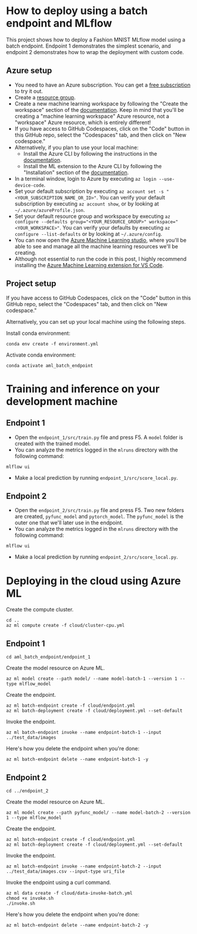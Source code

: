 # How to deploy using a batch endpoint and MLflow

This project shows how to deploy a Fashion MNIST MLflow model using a batch endpoint. Endpoint 1 demonstrates the simplest scenario, and endpoint 2 demonstrates how to wrap the deployment with custom code.

## Azure setup

* You need to have an Azure subscription. You can get a [free subscription](https://azure.microsoft.com/en-us/free?WT.mc_id=aiml-44164-bstollnitz) to try it out.
* Create a [resource group](https://docs.microsoft.com/en-us/azure/azure-resource-manager/management/manage-resource-groups-portal?WT.mc_id=aiml-44164-bstollnitz).
* Create a new machine learning workspace by following the "Create the workspace" section of the [documentation](https://docs.microsoft.com/en-us/azure/machine-learning/quickstart-create-resources?WT.mc_id=aiml-44164-bstollnitz). Keep in mind that you'll be creating a "machine learning workspace" Azure resource, not a "workspace" Azure resource, which is entirely different!
* If you have access to GitHub Codespaces, click on the "Code" button in this GitHub repo, select the "Codespaces" tab, and then click on "New codespace."
* Alternatively, if you plan to use your local machine:
  * Install the Azure CLI by following the instructions in the [documentation](https://docs.microsoft.com/en-us/cli/azure/install-azure-cli?WT.mc_id=aiml-44164-bstollnitz).
  * Install the ML extension to the Azure CLI by following the "Installation" section of the [documentation](https://docs.microsoft.com/en-us/azure/machine-learning/how-to-configure-cli?WT.mc_id=aiml-44164-bstollnitz).
* In a terminal window, login to Azure by executing `az login --use-device-code`. 
* Set your default subscription by executing `az account set -s "<YOUR_SUBSCRIPTION_NAME_OR_ID>"`. You can verify your default subscription by executing `az account show`, or by looking at `~/.azure/azureProfile.json`.
* Set your default resource group and workspace by executing `az configure --defaults group="<YOUR_RESOURCE_GROUP>" workspace="<YOUR_WORKSPACE>"`. You can verify your defaults by executing `az configure --list-defaults` or by looking at `~/.azure/config`.
* You can now open the [Azure Machine Learning studio](https://ml.azure.com/?WT.mc_id=aiml-44164-bstollnitz), where you'll be able to see and manage all the machine learning resources we'll be creating.
* Although not essential to run the code in this post, I highly recommend installing the [Azure Machine Learning extension for VS Code](https://marketplace.visualstudio.com/items?itemName=ms-toolsai.vscode-ai).



## Project setup

If you have access to GitHub Codespaces, click on the "Code" button in this GitHub repo, select the "Codespaces" tab, and then click on "New codespace."

Alternatively, you can set up your local machine using the following steps.

Install conda environment:

```
conda env create -f environment.yml
```

Activate conda environment:

```
conda activate aml_batch_endpoint
```


# Training and inference on your development machine

## Endpoint 1

* Open the `endpoint_1/src/train.py` file and press F5. A `model` folder is created with the trained model.
* You can analyze the metrics logged in the `mlruns` directory with the following command:

```
mlflow ui
```

* Make a local prediction by running `endpoint_1/src/score_local.py`.


## Endpoint 2

* Open the `endpoint_2/src/train.py` file and press F5. Two new folders are created, `pyfunc_model` and `pytorch_model`. The `pyfunc_model` is the outer one that we'll later use in the endpoint.
* You can analyze the metrics logged in the `mlruns` directory with the following command:

```
mlflow ui
```

* Make a local prediction by running `endpoint_2/src/score_local.py`.


# Deploying in the cloud using Azure ML

Create the compute cluster.

```
cd ..
az ml compute create -f cloud/cluster-cpu.yml
```

## Endpoint 1

```
cd aml_batch_endpoint/endpoint_1
```

Create the model resource on Azure ML.

```
az ml model create --path model/ --name model-batch-1 --version 1 --type mlflow_model
```

Create the endpoint.

```
az ml batch-endpoint create -f cloud/endpoint.yml
az ml batch-deployment create -f cloud/deployment.yml --set-default
```

Invoke the endpoint.

```
az ml batch-endpoint invoke --name endpoint-batch-1 --input ../test_data/images
```

Here's how you delete the endpoint when you're done:

```
az ml batch-endpoint delete --name endpoint-batch-1 -y
```


## Endpoint 2

```
cd ../endpoint_2
```

Create the model resource on Azure ML.

```
az ml model create --path pyfunc_model/ --name model-batch-2 --version 1 --type mlflow_model
```

Create the endpoint.

```
az ml batch-endpoint create -f cloud/endpoint.yml
az ml batch-deployment create -f cloud/deployment.yml --set-default
```

Invoke the endpoint.

```
az ml batch-endpoint invoke --name endpoint-batch-2 --input ../test_data/images.csv --input-type uri_file
```


Invoke the endpoint using a curl command.

```
az ml data create -f cloud/data-invoke-batch.yml
chmod +x invoke.sh
./invoke.sh
```

Here's how you delete the endpoint when you're done:

```
az ml batch-endpoint delete --name endpoint-batch-2 -y
```
